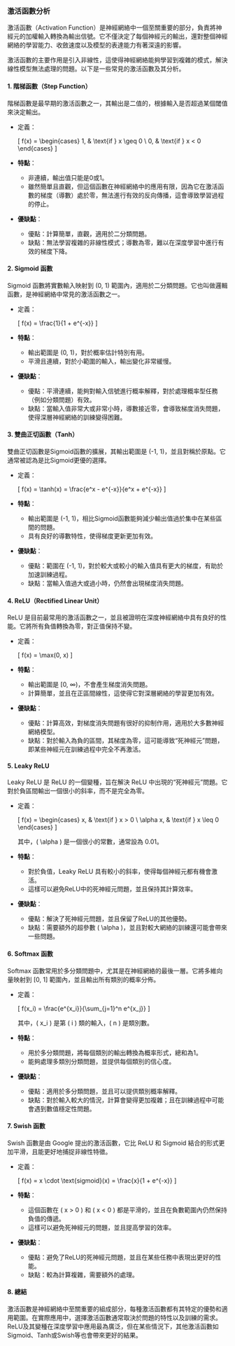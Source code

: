 ### 激活函數分析

激活函數（Activation Function）是神經網絡中一個至關重要的部分，負責將神經元的加權輸入轉換為輸出信號。它不僅決定了每個神經元的輸出，還對整個神經網絡的學習能力、收斂速度以及模型的表達能力有著深遠的影響。

激活函數的主要作用是引入非線性，這使得神經網絡能夠學習到複雜的模式，解決線性模型無法處理的問題。以下是一些常見的激活函數及其分析。

#### 1. **階梯函數（Step Function）**

階梯函數是最早期的激活函數之一，其輸出是二值的，根據輸入是否超過某個閾值來決定輸出。

- 定義：
  
  \[
  f(x) =
  \begin{cases}
  1, & \text{if } x \geq 0 \\
  0, & \text{if } x < 0
  \end{cases}
  \]

- **特點**：
  - 非連續，輸出值只能是0或1。
  - 雖然簡單且直觀，但這個函數在神經網絡中的應用有限，因為它在激活函數的梯度（導數）處於零，無法進行有效的反向傳播，這會導致學習過程的停止。
  
- **優缺點**：
  - 優點：計算簡單，直觀，適用於二分類問題。
  - 缺點：無法學習複雜的非線性模式；導數為零，難以在深度學習中進行有效的梯度下降。

#### 2. **Sigmoid 函數**

Sigmoid 函數將實數輸入映射到 (0, 1) 範圍內，適用於二分類問題。它也叫做邏輯函數，是神經網絡中常見的激活函數之一。

- 定義：
  
  \[
  f(x) = \frac{1}{1 + e^{-x}}
  \]

- **特點**：
  - 輸出範圍是 (0, 1)，對於概率估計特別有用。
  - 平滑且連續，對於小範圍的輸入，輸出變化非常緩慢。

- **優缺點**：
  - 優點：平滑連續，能夠對輸入信號進行概率解釋，對於處理概率型任務（例如分類問題）有效。
  - 缺點：當輸入值非常大或非常小時，導數接近零，會導致梯度消失問題，使得深層神經網絡的訓練變得困難。

#### 3. **雙曲正切函數（Tanh）**

雙曲正切函數是Sigmoid函數的擴展，其輸出範圍是 (-1, 1)，並且對稱於原點。它通常被認為是比Sigmoid更優的選擇。

- 定義：
  
  \[
  f(x) = \tanh(x) = \frac{e^x - e^{-x}}{e^x + e^{-x}}
  \]

- **特點**：
  - 輸出範圍是 (-1, 1)，相比Sigmoid函數能夠減少輸出值過於集中在某些區間的問題。
  - 具有良好的導數特性，使得梯度更新更加有效。

- **優缺點**：
  - 優點：範圍在 (-1, 1)，對於較大或較小的輸入值具有更大的梯度，有助於加速訓練過程。
  - 缺點：當輸入值過大或過小時，仍然會出現梯度消失問題。

#### 4. **ReLU（Rectified Linear Unit）**

ReLU 是目前最常用的激活函數之一，並且被證明在深度神經網絡中具有良好的性能。它將所有負值轉換為零，對正值保持不變。

- 定義：
  
  \[
  f(x) = \max(0, x)
  \]

- **特點**：
  - 輸出範圍是 [0, ∞)，不會產生梯度消失問題。
  - 計算簡單，並且在正區間線性，這使得它對深層網絡的學習更加有效。

- **優缺點**：
  - 優點：計算高效，對梯度消失問題有很好的抑制作用，適用於大多數神經網絡模型。
  - 缺點：對於輸入為負的區間，其梯度為零，這可能導致“死神經元”問題，即某些神經元在訓練過程中完全不再激活。

#### 5. **Leaky ReLU**

Leaky ReLU 是 ReLU 的一個變種，旨在解決 ReLU 中出現的“死神經元”問題。它對於負區間輸出一個很小的斜率，而不是完全為零。

- 定義：
  
  \[
  f(x) = \begin{cases}
  x, & \text{if } x > 0 \\
  \alpha x, & \text{if } x \leq 0
  \end{cases}
  \]

  其中，\( \alpha \) 是一個很小的常數，通常設為 0.01。

- **特點**：
  - 對於負值，Leaky ReLU 具有較小的斜率，使得每個神經元都有機會激活。
  - 這樣可以避免ReLU中的死神經元問題，並且保持其計算效率。

- **優缺點**：
  - 優點：解決了死神經元問題，並且保留了ReLU的其他優勢。
  - 缺點：需要額外的超參數 \( \alpha \)，並且對較大網絡的訓練還可能會帶來一些問題。

#### 6. **Softmax 函數**

Softmax 函數常用於多分類問題中，尤其是在神經網絡的最後一層。它將多維向量映射到 [0, 1] 範圍內，並且輸出所有類別的概率分佈。

- 定義：

  \[
  f(x_i) = \frac{e^{x_i}}{\sum_{j=1}^n e^{x_j}}
  \]

  其中，\( x_i \) 是第 \( i \) 類的輸入，\( n \) 是類別數。

- **特點**：
  - 用於多分類問題，將每個類別的輸出轉換為概率形式，總和為1。
  - 能夠處理多類別分類問題，並提供每個類別的信心度。

- **優缺點**：
  - 優點：適用於多分類問題，並且可以提供類別概率解釋。
  - 缺點：對於輸入較大的情況，計算會變得更加複雜；且在訓練過程中可能會遇到數值穩定性問題。

#### 7. **Swish 函數**

Swish 函數是由 Google 提出的激活函數，它比 ReLU 和 Sigmoid 結合的形式更加平滑，且能更好地捕捉非線性特徵。

- 定義：
  
  \[
  f(x) = x \cdot \text{sigmoid}(x) = \frac{x}{1 + e^{-x}}
  \]

- **特點**：
  - 這個函數在 \( x > 0 \) 和 \( x < 0 \) 都是平滑的，並且在負數範圍內仍然保持負值的傳遞。
  - 這樣可以避免死神經元的問題，並且提高學習的效率。

- **優缺點**：
  - 優點：避免了ReLU的死神經元問題，並且在某些任務中表現出更好的性能。
  - 缺點：較為計算複雜，需要額外的處理。

#### 8. **總結**

激活函數是神經網絡中至關重要的組成部分，每種激活函數都有其特定的優勢和適用範圍。在實際應用中，選擇激活函數通常取決於問題的特性以及訓練的需求。ReLU及其變種在深度學習中應用最為廣泛，但在某些情況下，其他激活函數如Sigmoid、Tanh或Swish等也會帶來更好的結果。
